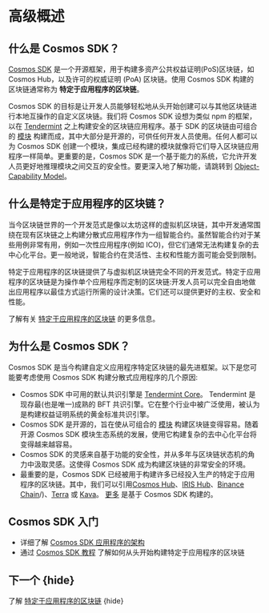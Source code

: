 # 高级概述

## 什么是 Cosmos SDK？

[Cosmos SDK](https://github.com/cosmos/cosmos-sdk) 是一个开源框架，用于构建多资产公共权益证明(PoS)<df value="blockchain">区块链</df>，如 Cosmos Hub，以及许可的权威证明 (PoA) 区块链。使用 Cosmos SDK 构建的区块链通常称为 **特定于应用程序的区块链**。

Cosmos SDK 的目标是让开发人员能够轻松地从头开始创建可以与其他区块链进行本地互操作的自定义区块链。我们将 Cosmos SDK 设想为类似 npm 的框架，以在 [Tendermint](https://github.com/tendermint/tendermint) 之上构建安全的区块链应用程序。基于 SDK 的区块链由可组合的 [模块](../building-modules/intro.md) 构建而成，其中大部分是开源的，可供任何开发人员使用。任何人都可以为 Cosmos SDK 创建一个模块，集成已经构建的模块就像将它们导入区块链应用程序一样简单。更重要的是，Cosmos SDK 是一个基于能力的系统，它允许开发人员更好地推理模块之间交互的安全性。要更深入地了解功能，请跳转到 [Object-Capability Model](../core/ocap.md)。

## 什么是特定于应用程序的区块链？

当今区块链世界的一个开发范式是像以太坊这样的虚拟机区块链，其中开发通常围绕在现有区块链之上构建分散式应用程序作为一组智能合约。虽然智能合约对于某些用例非常有用，例如一次性应用程序(例如 ICO)，但它们通常无法构建复杂的去中心化平台。更一般地说，智能合约在灵活性、主权和性能方面可能会受到限制。

特定于应用程序的区块链提供了与虚拟机区块链完全不同的开发范式。特定于应用程序的区块链是为操作单个应用程序而定制的区块链:开发人员可以完全自由地做出应用程序以最佳方式运行所需的设计决策。它们还可以提供更好的主权、安全和性能。

了解有关 [特定于应用程序的区块链](./why-app-specific.md) 的更多信息。

## 为什么是 Cosmos SDK？

Cosmos SDK 是当今构建自定义应用程序特定区块链的最先进框架。以下是您可能要考虑使用 Cosmos SDK 构建分散式应用程序的几个原因:

- Cosmos SDK 中可用的默认共识引擎是 [Tendermint Core](https://github.com/tendermint/tendermint)。 Tendermint 是现存最(也是唯一)成熟的 BFT 共识引擎。它在整个行业中被广泛使用，被认为是构建权益证明系统的黄金标准共识引擎。
- Cosmos SDK 是开源的，旨在使从可组合的 [模块](../../x/) 构建区块链变得容易。随着开源 Cosmos SDK 模块生态系统的发展，使用它构建复杂的去中心化平台将变得越来越容易。
- Cosmos SDK 的灵感来自基于功能的安全性，并从多年与区块链状态机的角力中汲取灵感。这使得 Cosmos SDK 成为构建区块链的非常安全的环境。
- 最重要的是，Cosmos SDK 已经被用于构建许多已经投入生产的特定于应用程序的区块链。其中，我们可以引用[Cosmos Hub](https://hub.cosmos.network)、[IRIS Hub](https://irisnet.org)、[Binance Chain](https://docs.binance.org)/)、[Terra](https://terra.money/) 或 [Kava](https://www.kava.io/)。 [更多](https://cosmos.network/ecosystem) 是基于 Cosmos SDK 构建的。

## Cosmos SDK 入门

- 详细了解 [Cosmos SDK 应用程序的架构](./sdk-app-architecture.md)
- 通过 [Cosmos SDK 教程](https://cosmos.network/docs/tutorial) 了解如何从头开始构建特定于应用程序的区块链

## 下一个 {hide}

了解 [特定于应用程序的区块链](./why-app-specific.md) {hide} 